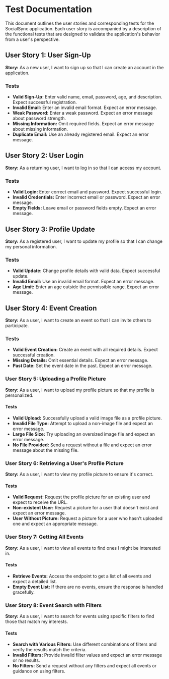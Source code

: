 # Test Documentation

This document outlines the user stories and corresponding tests for the SocialSync application. Each user story is accompanied by a description of the functional tests that are designed to validate the application's behavior from a user's perspective.

## User Story 1: User Sign-Up

**Story:** As a new user, I want to sign up so that I can create an account in the application.

### Tests
- **Valid Sign-Up:** Enter valid name, email, password, age, and description. Expect successful registration.
- **Invalid Email:** Enter an invalid email format. Expect an error message.
- **Weak Password:** Enter a weak password. Expect an error message about password strength.
- **Missing Information:** Omit required fields. Expect an error message about missing information.
- **Duplicate Email:** Use an already registered email. Expect an error message.

## User Story 2: User Login

**Story:** As a returning user, I want to log in so that I can access my account.

### Tests
- **Valid Login:** Enter correct email and password. Expect successful login.
- **Invalid Credentials:** Enter incorrect email or password. Expect an error message.
- **Empty Fields:** Leave email or password fields empty. Expect an error message.

## User Story 3: Profile Update

**Story:** As a registered user, I want to update my profile so that I can change my personal information.

### Tests
- **Valid Update:** Change profile details with valid data. Expect successful update.
- **Invalid Email:** Use an invalid email format. Expect an error message.
- **Age Limit:** Enter an age outside the permissible range. Expect an error message.

## User Story 4: Event Creation

**Story:** As a user, I want to create an event so that I can invite others to participate.

### Tests
- **Valid Event Creation:** Create an event with all required details. Expect successful creation.
- **Missing Details:** Omit essential details. Expect an error message.
- **Past Date:** Set the event date in the past. Expect an error message.


### User Story 5: Uploading a Profile Picture

**Story:** As a user, I want to upload my profile picture so that my profile is personalized.

#### Tests
- **Valid Upload:** Successfully upload a valid image file as a profile picture.
- **Invalid File Type:** Attempt to upload a non-image file and expect an error message.
- **Large File Size:** Try uploading an oversized image file and expect an error message.
- **No File Provided:** Send a request without a file and expect an error message about the missing file.

### User Story 6: Retrieving a User's Profile Picture

**Story:** As a user, I want to view my profile picture to ensure it's correct.

#### Tests
- **Valid Request:** Request the profile picture for an existing user and expect to receive the URL.
- **Non-existent User:** Request a picture for a user that doesn't exist and expect an error message.
- **User Without Picture:** Request a picture for a user who hasn't uploaded one and expect an appropriate message.

### User Story 7: Getting All Events

**Story:** As a user, I want to view all events to find ones I might be interested in.

#### Tests
- **Retrieve Events:** Access the endpoint to get a list of all events and expect a detailed list.
- **Empty Event List:** If there are no events, ensure the response is handled gracefully.

### User Story 8: Event Search with Filters

**Story:** As a user, I want to search for events using specific filters to find those that match my interests.

#### Tests
- **Search with Various Filters:** Use different combinations of filters and verify the results match the criteria.
- **Invalid Filters:** Provide invalid filter values and expect an error message or no results.
- **No Filters:** Send a request without any filters and expect all events or guidance on using filters.

